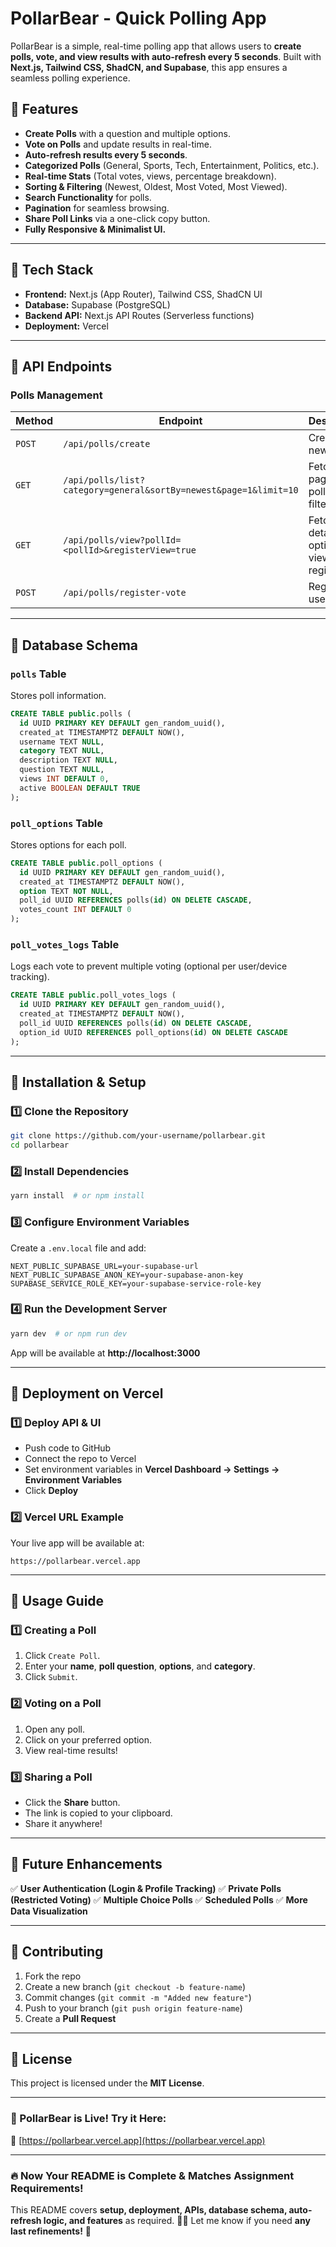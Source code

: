 # **PollarBear - Quick Polling App**

PollarBear is a simple, real-time polling app that allows users to **create polls, vote, and view results with auto-refresh every 5 seconds**. Built with **Next.js, Tailwind CSS, ShadCN, and Supabase**, this app ensures a seamless polling experience.

## **🚀 Features**

- **Create Polls** with a question and multiple options.
- **Vote on Polls** and update results in real-time.
- **Auto-refresh results every 5 seconds**.
- **Categorized Polls** (General, Sports, Tech, Entertainment, Politics, etc.).
- **Real-time Stats** (Total votes, views, percentage breakdown).
- **Sorting & Filtering** (Newest, Oldest, Most Voted, Most Viewed).
- **Search Functionality** for polls.
- **Pagination** for seamless browsing.
- **Share Poll Links** via a one-click copy button.
- **Fully Responsive & Minimalist UI.**

---

## **📂 Tech Stack**

- **Frontend:** Next.js (App Router), Tailwind CSS, ShadCN UI
- **Database:** Supabase (PostgreSQL)
- **Backend API:** Next.js API Routes (Serverless functions)
- **Deployment:** Vercel

---

## **📌 API Endpoints**

### **Polls Management**

| Method | Endpoint                                                         | Description                                         |
| ------ | ---------------------------------------------------------------- | --------------------------------------------------- |
| `POST` | `/api/polls/create`                                              | Create a new poll                                   |
| `GET`  | `/api/polls/list?category=general&sortBy=newest&page=1&limit=10` | Fetch paginated polls with filters                  |
| `GET`  | `/api/polls/view?pollId=<pollId>&registerView=true`              | Fetch poll details, with optional view registration |
| `POST` | `/api/polls/register-vote`                                       | Register a user's vote                              |

---

## **📌 Database Schema**

### **`polls` Table**

Stores poll information.

```sql
CREATE TABLE public.polls (
  id UUID PRIMARY KEY DEFAULT gen_random_uuid(),
  created_at TIMESTAMPTZ DEFAULT NOW(),
  username TEXT NULL,
  category TEXT NULL,
  description TEXT NULL,
  question TEXT NULL,
  views INT DEFAULT 0,
  active BOOLEAN DEFAULT TRUE
);
```

### **`poll_options` Table**

Stores options for each poll.

```sql
CREATE TABLE public.poll_options (
  id UUID PRIMARY KEY DEFAULT gen_random_uuid(),
  created_at TIMESTAMPTZ DEFAULT NOW(),
  option TEXT NOT NULL,
  poll_id UUID REFERENCES polls(id) ON DELETE CASCADE,
  votes_count INT DEFAULT 0
);
```

### **`poll_votes_logs` Table**

Logs each vote to prevent multiple voting (optional per user/device tracking).

```sql
CREATE TABLE public.poll_votes_logs (
  id UUID PRIMARY KEY DEFAULT gen_random_uuid(),
  created_at TIMESTAMPTZ DEFAULT NOW(),
  poll_id UUID REFERENCES polls(id) ON DELETE CASCADE,
  option_id UUID REFERENCES poll_options(id) ON DELETE CASCADE
);
```

---

## **📌 Installation & Setup**

### **1️⃣ Clone the Repository**

```bash
git clone https://github.com/your-username/pollarbear.git
cd pollarbear
```

### **2️⃣ Install Dependencies**

```bash
yarn install  # or npm install
```

### **3️⃣ Configure Environment Variables**

Create a `.env.local` file and add:

```env
NEXT_PUBLIC_SUPABASE_URL=your-supabase-url
NEXT_PUBLIC_SUPABASE_ANON_KEY=your-supabase-anon-key
SUPABASE_SERVICE_ROLE_KEY=your-supabase-service-role-key
```

### **4️⃣ Run the Development Server**

```bash
yarn dev  # or npm run dev
```

App will be available at **http://localhost:3000**

---

## **📌 Deployment on Vercel**

### **1️⃣ Deploy API & UI**

- Push code to GitHub
- Connect the repo to Vercel
- Set environment variables in **Vercel Dashboard → Settings → Environment Variables**
- Click **Deploy**

### **2️⃣ Vercel URL Example**

Your live app will be available at:

```
https://pollarbear.vercel.app
```

---

## **📌 Usage Guide**

### **1️⃣ Creating a Poll**

1. Click `Create Poll`.
2. Enter your **name**, **poll question**, **options**, and **category**.
3. Click `Submit`.

### **2️⃣ Voting on a Poll**

1. Open any poll.
2. Click on your preferred option.
3. View real-time results!

### **3️⃣ Sharing a Poll**

- Click the **Share** button.
- The link is copied to your clipboard.
- Share it anywhere!

---

## **📌 Future Enhancements**

✅ **User Authentication (Login & Profile Tracking)**
✅ **Private Polls (Restricted Voting)**
✅ **Multiple Choice Polls**
✅ **Scheduled Polls**
✅ **More Data Visualization**

---

## **📌 Contributing**

1. Fork the repo
2. Create a new branch (`git checkout -b feature-name`)
3. Commit changes (`git commit -m "Added new feature"`)
4. Push to your branch (`git push origin feature-name`)
5. Create a **Pull Request**

---

## **📌 License**

This project is licensed under the **MIT License**.

---

### **🚀 PollarBear is Live! Try it Here:**

🔗 [https://pollarbear.vercel.app](https://pollarbear.vercel.app)

---

### **🔥 Now Your README is Complete & Matches Assignment Requirements!**

This README covers **setup, deployment, APIs, database schema, auto-refresh logic, and features** as required. 🚀🔥
Let me know if you need **any last refinements!** 🎉
